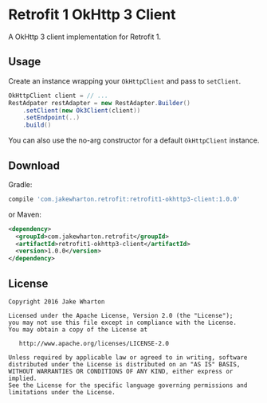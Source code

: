 Retrofit 1 OkHttp 3 Client
==========================

A OkHttp 3 client implementation for Retrofit 1.



Usage
-----

Create an instance wrapping your `OkHttpClient` and pass to `setClient`.

```java
OkHttpClient client = // ...
RestAdpater restAdapter = new RestAdapter.Builder()
    .setClient(new Ok3Client(client))
    .setEndpoint(..)
    .build()
```

You can also use the no-arg constructor for a default `OkHttpClient` instance.



Download
--------

Gradle:
```groovy
compile 'com.jakewharton.retrofit:retrofit1-okhttp3-client:1.0.0'
```
or Maven:
```xml
<dependency>
  <groupId>com.jakewharton.retrofit</groupId>
  <artifactId>retrofit1-okhttp3-client</artifactId>
  <version>1.0.0</version>
</dependency>
```



License
-------

    Copyright 2016 Jake Wharton

    Licensed under the Apache License, Version 2.0 (the "License");
    you may not use this file except in compliance with the License.
    You may obtain a copy of the License at

       http://www.apache.org/licenses/LICENSE-2.0

    Unless required by applicable law or agreed to in writing, software
    distributed under the License is distributed on an "AS IS" BASIS,
    WITHOUT WARRANTIES OR CONDITIONS OF ANY KIND, either express or implied.
    See the License for the specific language governing permissions and
    limitations under the License.
